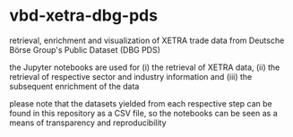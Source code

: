 # vbd-xetra-dbg-pds
retrieval, enrichment and visualization of XETRA trade data from Deutsche Börse Group's Public Dataset (DBG PDS)

the Jupyter notebooks are used for (i) the retrieval of XETRA data, (ii) the retrieval of respective sector and industry information and (iii) the subsequent enrichment of the data

please note that the datasets yielded from each respective step can be found in this repository as a CSV file, so the notebooks can be seen as a means of transparency and reproducibility
